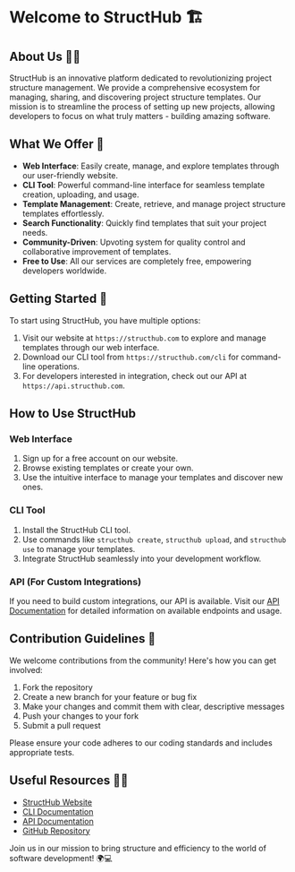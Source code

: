 # Welcome to StructHub 🏗️

## About Us 🙋‍♀️

StructHub is an innovative platform dedicated to revolutionizing project structure management. We provide a comprehensive ecosystem for managing, sharing, and discovering project structure templates. Our mission is to streamline the process of setting up new projects, allowing developers to focus on what truly matters - building amazing software.

## What We Offer 🚀

- **Web Interface**: Easily create, manage, and explore templates through our user-friendly website.
- **CLI Tool**: Powerful command-line interface for seamless template creation, uploading, and usage.
- **Template Management**: Create, retrieve, and manage project structure templates effortlessly.
- **Search Functionality**: Quickly find templates that suit your project needs.
- **Community-Driven**: Upvoting system for quality control and collaborative improvement of templates.
- **Free to Use**: All our services are completely free, empowering developers worldwide.

## Getting Started 🌟

To start using StructHub, you have multiple options:

1. Visit our website at `https://structhub.com` to explore and manage templates through our web interface.
2. Download our CLI tool from `https://structhub.com/cli` for command-line operations.
3. For developers interested in integration, check out our API at `https://api.structhub.com`.

## How to Use StructHub

### Web Interface
1. Sign up for a free account on our website.
2. Browse existing templates or create your own.
3. Use the intuitive interface to manage your templates and discover new ones.

### CLI Tool
1. Install the StructHub CLI tool.
2. Use commands like `structhub create`, `structhub upload`, and `structhub use` to manage your templates.
3. Integrate StructHub seamlessly into your development workflow.

### API (For Custom Integrations)
If you need to build custom integrations, our API is available. Visit our [API Documentation](https://docs.structhub.com/api) for detailed information on available endpoints and usage.

## Contribution Guidelines 🌈

We welcome contributions from the community! Here's how you can get involved:

1. Fork the repository
2. Create a new branch for your feature or bug fix
3. Make your changes and commit them with clear, descriptive messages
4. Push your changes to your fork
5. Submit a pull request

Please ensure your code adheres to our coding standards and includes appropriate tests.

## Useful Resources 👩‍💻

- [StructHub Website](https://structhub.com)
- [CLI Documentation](https://github.com/StructHub-Official/cli)
- [API Documentation](https://docs.structhub.com)
- [GitHub Repository](https://github.com/StructHub-Official)

Join us in our mission to bring structure and efficiency to the world of software development! 🌍💻
